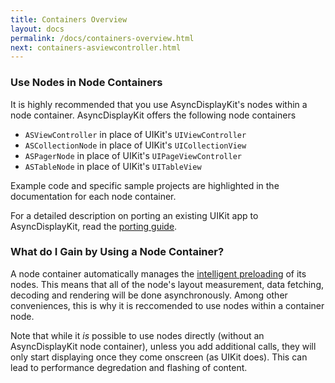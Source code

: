 ```yaml
---
title: Containers Overview
layout: docs
permalink: /docs/containers-overview.html
next: containers-asviewcontroller.html
---
```


### Use Nodes in Node Containers
It is highly recommended that you use AsyncDisplayKit's nodes within a node container. AsyncDisplayKit offers the following node containers

- `ASViewController` in place of UIKit's `UIViewController`
- `ASCollectionNode` in place of UIKit's `UICollectionView`
- `ASPagerNode` in place of UIKit's `UIPageViewController`
- `ASTableNode` in place of UIKit's `UITableView`
 
Example code and specific sample projects are highlighted in the documentation for each node container. 

For a detailed description on porting an existing UIKit app to AsyncDisplayKit, read the <a href = "porting-guide.html">porting guide</a>.

### What do I Gain by Using a Node Container?

A node container automatically manages the <a href = "intelligent-preloading.html">intelligent preloading</a> of its nodes. This means that all of the node's layout measurement, data fetching, decoding and rendering will be done asynchronously. Among other conveniences, this is why it is reccomended to use nodes within a container node.

Note that while it _is_ possible to use nodes directly (without an AsyncDisplayKit node container), unless you add additional calls, they will only start displaying once they come onscreen (as UIKit does). This can lead to performance degredation and flashing of content.

